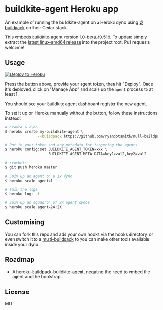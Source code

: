 # buildkite-agent Heroku app

An example of running the buildkite-agent on a Heroku dyno using [Ø buildpack](https://github.com/ryandotsmith/null-buildpack) on their Cedar stack.

This embeds buildkite-agent version 1.0-beta.30.516. To update simply extract the [latest linux-amd64 release](https://github.com/buildkite/agent/releases) into the project root. Pull requests welcome!

## Usage

[![Deploy to Heroku](https://www.herokucdn.com/deploy/button.png)](https://heroku.com/deploy)

Press the button above, provide your agent token, then hit "Deploy". Once it's
deployed, click on "Manage App" and scale up the `agent` process to at least 1.

You should see your Buildkite agent dashboard register the new agent.

To set it up on Heroku manually without the button, follow these instructions instead:

```bash
# Create a dyno
$ heroku create my-buildkite-agent \
               --buildpack https://github.com/ryandotsmith/null-buildpack.git

# Put in your token and any metadata for targeting the agents
$ heroku config:set BUILDKITE_AGENT_TOKEN=xxx \
                    BUILDKITE_AGENT_META_DATA=key1=val2,key2=val2

# :rocket:
$ git push heroku master

# Spin up an agent on a 1x dyno
$ heroku scale agent=1

# Tail the logs
$ heroku logs -t

# Spin up an squadron of 2x agent dynos
$ heroku scale agent=24:2X
```

## Customising

You can fork this repo and add your own hooks via the hooks directory, or even switch it to a [multi-buildpack](https://github.com/ddollar/heroku-buildpack-multi) to you can make other tools available inside your dyno.

## Roadmap

* A heroku-buildpack-buildkite-agent, negating the need to embed the agent and the bootstrap.

## License

MIT
